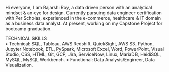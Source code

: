 Hi everyone, 
I am Rajarshi Roy, a data driven person with an analytical mindset & an eye for design. Currently pursuing data engineer certification with Per Scholas, experienced in the e-commerce, healthcare & IT domain as a business data analyst. At present, working on my Capstone Project for bootcamp graduation. 

TECHNICAL SKILLS <br>
•	Technical:  SQL, Tableau, AWS Redshift, QuickSight, AWS S3, Python, Jupyter Notebook, ETL, PySpark, Microsoft Excel, Word, PowerPoint, Visual Studio, CSS, HTML, Git, GCP, Jira, ServiceNow, Linux, MariaDB, HeidiSQL, MySQL, MySQL Workbench. 
•	Functional:  Data Analysis/Engineer, Data Visualization.

